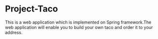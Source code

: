 # Project-Taco

This is a web application which is implemented on Spring framework.The web application will enable you to build your own taco and order it to your address.
